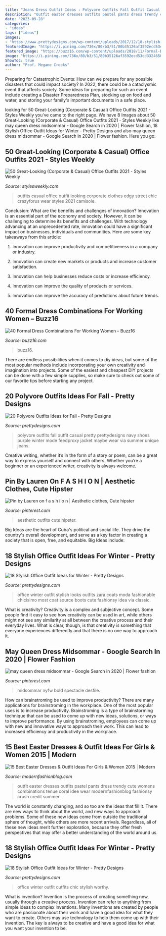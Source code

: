 ```yaml
---
title: "Jeans Dress Outfit Ideas : Polyvore Outfits Fall Outfit Casual Pretty Prettydesigns Navy Shoes Purple Winter Mode Feedproxy Jacket Maybe Wear Via Summer Unique Jeans"
description: "Outfit easter dresses outfits pastel pants dress trendy cute womens combinations tenue coral idee wear modernfashionblog fashionsy crush credit summer"
date: "2023-09-28"
categories:
- "ideas"
tags: ["ideas"]
images:
- "https://www.prettydesigns.com/wp-content/uploads/2017/12/18-stylish-office-outfit-ideas-for-winter-2018-4.jpg"
featuredImage: "https://i.pinimg.com/736x/80/b3/51/80b35126af3592ecd53cd33246507447.jpg"
featured_image: "https://buzz16.com/wp-content/uploads/2018/11/Formal-Dress-Combinations-For-Working-Women36.jpg"
image: "https://i.pinimg.com/736x/80/b3/51/80b35126af3592ecd53cd33246507447.jpg"
ShowToc: true
author: "Prof. Megane Crooks"
---
```



Preparing for Catastrophic Events: How can we prepare for any possible disasters that could impact society?
In 2022, there could be a cataclysmic event that affects society. Some ideas for preparing for such an event include creating a Disaster Preparedness Plan, stocking up on food and water, and storing your family's important documents in a safe place.

	

		
looking for 50 Great-Looking (Corporate &amp; Casual) Office Outfits 2021 - Styles Weekly you've came to the right page. We have 8 Images about 50 Great-Looking (Corporate &amp; Casual) Office Outfits 2021 - Styles Weekly like may queen dress midsommar - Google Search in 2020 | Flower fashion, 18 Stylish Office Outfit Ideas for Winter - Pretty Designs and also may queen dress midsommar - Google Search in 2020 | Flower fashion. Here you go:
		
    
## 50 Great-Looking (Corporate &amp; Casual) Office Outfits 2021 - Styles Weekly

<img loading=lazy src="https://stylesweekly.com/wp-content/uploads/2018/01/50-great-looking-corporate-and-casual-work-outfits-for-women-3.jpg" onerror="this.onerror=null;this.src='https://tse2.mm.bing.net/th?id=OIP.GWUu0sQfYy2UbHbc6T_5bAHaM_&amp;pid=15.1';" alt="50 Great-Looking (Corporate &amp; Casual) Office Outfits 2021 - Styles Weekly">

_Source: stylesweekly.com_

>outfits casual office outfit looking corporate clothes edgy street chic crazyforus wear styles 2021 camisole. 

	

Conclusion: What are the benefits and challenges of innovation?
Innovation is an essential part of the economy and society. However, it can be challenging to determine its benefits and challenges. With technology advancing at an unprecedented rate, innovation could have a significant impact on businesses, individuals and communities. Here are some key takeaways from this article:
1. Innovation can improve productivity and competitiveness in a company or industry.

2. Innovation can create new markets or products and increase customer satisfaction.

3. Innovation can help businesses reduce costs or increase efficiency.

4. Innovation can improve the quality of products or services.

5. Innovation can improve the accuracy of predictions about future trends.

    
## 40 Formal Dress Combinations For Working Women – Buzz16

<img loading=lazy src="https://buzz16.com/wp-content/uploads/2018/11/Formal-Dress-Combinations-For-Working-Women36.jpg" onerror="this.onerror=null;this.src='https://tse2.mm.bing.net/th?id=OIP.5jTPx27xavijChcGOwXZFAHaUh&amp;pid=15.1';" alt="40 Formal Dress Combinations For Working Women – Buzz16">

_Source: buzz16.com_

>buzz16. 

	

There are endless possibilities when it comes to diy ideas, but some of the most popular methods include incorporating your own creativity and imagination into projects. Some of the easiest and cheapest DIY projects can be done with a few simple supplies, so make sure to check out some of our favorite tips before starting any project.

    
## 20 Polyvore Outfits Ideas For Fall - Pretty Designs

<img loading=lazy src="https://www.prettydesigns.com/wp-content/uploads/2015/09/20-polyvore-outfits-ideas-for-fall18.jpg" onerror="this.onerror=null;this.src='https://tse1.mm.bing.net/th?id=OIP.exeRzRYz4HkNca5rNS-RqAHaKW&amp;pid=15.1';" alt="20 Polyvore Outfits Ideas for Fall - Pretty Designs">

_Source: prettydesigns.com_

>polyvore outfits fall outfit casual pretty prettydesigns navy shoes purple winter mode feedproxy jacket maybe wear via summer unique jeans. 

	

Creative writing, whether it’s in the form of a story or poem, can be a great way to express yourself and connect with others. Whether you’re a beginner or an experienced writer, creativity is always welcome.

    
## Pin By Lauren On F A S H I O N | Aesthetic Clothes, Cute Hipster

<img loading=lazy src="https://i.pinimg.com/736x/80/b3/51/80b35126af3592ecd53cd33246507447.jpg" onerror="this.onerror=null;this.src='https://tse1.mm.bing.net/th?id=OIP.igrv0iya24UuFSDJ8ji1mwHaMY&amp;pid=15.1';" alt="Pin by Lauren on f a s h i o n | Aesthetic clothes, Cute hipster">

_Source: pinterest.com_

>aesthetic outfits cute hipster. 

	

Big Ideas are the heart of Cuba's political and social life. They drive the country's overall development, and serve as a key factor in creating a society that is open, free, and equitable. Big Ideas include:

    
## 18 Stylish Office Outfit Ideas For Winter - Pretty Designs

<img loading=lazy src="https://www.prettydesigns.com/wp-content/uploads/2017/12/18-stylish-office-outfit-ideas-for-winter-2018-4.jpg" onerror="this.onerror=null;this.src='https://tse2.mm.bing.net/th?id=OIP.NN4fnL1K6dpDo2nLV3qkKwHaK2&amp;pid=15.1';" alt="18 Stylish Office Outfit Ideas for Winter - Pretty Designs">

_Source: prettydesigns.com_

>office winter outfit stylish looks outfits zara coats moda fashionable chicisimo most coat source boots cute fashionsy idea via classic. 

	

What is creativity?
Creativity is a complex and subjective concept. Some people find it easy to see how creativity can be used in art, while others might not see any similarity at all between the creative process and their everyday lives. What is clear, though, is that creativity is something that everyone experiences differently and that there is no one way to approach it.

    
## May Queen Dress Midsommar - Google Search In 2020 | Flower Fashion

<img loading=lazy src="https://i.pinimg.com/736x/80/eb/52/80eb5220e1464a2572d1629a7bbe5990.jpg" onerror="this.onerror=null;this.src='https://tse2.mm.bing.net/th?id=OIP.NYW48AgcU1CPz38jCY2kGAHaLH&amp;pid=15.1';" alt="may queen dress midsommar - Google Search in 2020 | Flower fashion">

_Source: pinterest.com_

>midsommar nyfw bold spectacle desfile. 

	

How can brainstroming be used to improve productivity?
There are many applications for brainstroming in the workplace. One of the most popular uses is to increase productivity. Brainstroming is a type of brainstorming technique that can be used to come up with new ideas, solutions, or ways to improve performance. By using brainstroming, employees can come up with new and innovative ways to approach their work. This can lead to increased efficiency and productivity in the workplace.

    
## 15 Best Easter Dresses &amp; Outfit Ideas For Girls &amp; Women 2015 | Modern

<img loading=lazy src="http://modernfashionblog.com/wp-content/uploads/2015/03/15-Best-Easter-Dresses-Outfit-Ideas-For-Girls-Women-2015-9.jpg" onerror="this.onerror=null;this.src='https://tse1.mm.bing.net/th?id=OIP.ux2R9_1LGXB6R53mPGfDVQHaLH&amp;pid=15.1';" alt="15 Best Easter Dresses &amp; Outfit Ideas For Girls &amp; Women 2015 | Modern">

_Source: modernfashionblog.com_

>outfit easter dresses outfits pastel pants dress trendy cute womens combinations tenue coral idee wear modernfashionblog fashionsy crush credit summer. 

	

The world is constantly changing, and so too are the ideas that fill it. There are new ways to think about the world, and new ways to approach problems. Some of these new ideas come from outside the traditional sphere of thought, while others are more recent arrivals. Regardless, all of these new ideas merit further exploration, because they offer fresh perspectives that may offer a better understanding of the world around us.

    
## 18 Stylish Office Outfit Ideas For Winter - Pretty Designs

<img loading=lazy src="http://www.prettydesigns.com/wp-content/uploads/2017/12/18-stylish-office-outfit-ideas-for-winter-2018-3.jpg" onerror="this.onerror=null;this.src='https://tse3.mm.bing.net/th?id=OIP.Lj8F81_6lOQ998AIc3qUBgHaLL&amp;pid=15.1';" alt="18 Stylish Office Outfit Ideas for Winter - Pretty Designs">

_Source: prettydesigns.com_

>office winter outfit outfits chic stylish worthy. 

	

What is invention?
Invention is the process of creating something new, usually through a creative process. Invention can refer to anything from simple ideas to complex inventions. Many inventions are created by people who are passionate about their work and have a good idea for what they want to create. Others may use technology to help them come up with their invention. The key is always to be creative and have a good idea for what you want your invention to be.

